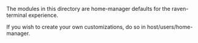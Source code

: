 The modules in this directory are home-manager defaults for the
raven-terminal experience.

If you wish to create your own customizations, do so in host/users/home-manager.

